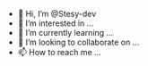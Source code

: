 - 👋 Hi, I’m @Stesy-dev
- 👀 I’m interested in ...
- 🌱 I’m currently learning ...
- 💞️ I’m looking to collaborate on ...
- 📫 How to reach me ...

<!---
Stesy-dev/Stesy-dev is a ✨ special lady✨ repository because its `README.md` (this file) appears on your GitHub profile.
You can click the Preview link to take a look at your changes.
--->
